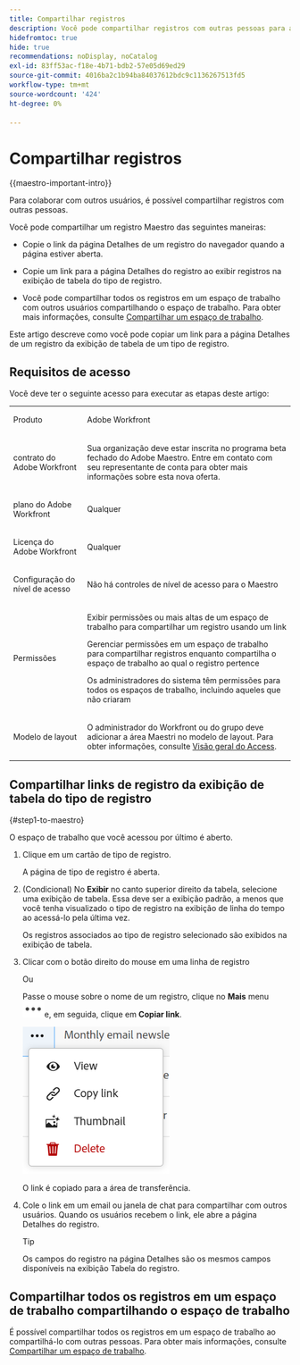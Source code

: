 ```yaml
---
title: Compartilhar registros
description: Você pode compartilhar registros com outras pessoas para aumentar sua colaboração.
hidefromtoc: true
hide: true
recommendations: noDisplay, noCatalog
exl-id: 83ff53ac-f18e-4b71-bdb2-57e05d69ed29
source-git-commit: 4016ba2c1b94ba84037612bdc9c1136267513fd5
workflow-type: tm+mt
source-wordcount: '424'
ht-degree: 0%

---
```


<!--update the metadata with real information when making this available in TOC and in the left nav-->
<!--should this move to the Access folder when we have sharing for ALL the objects???-->

# Compartilhar registros

{{maestro-important-intro}}

Para colaborar com outros usuários, é possível compartilhar registros com outras pessoas.

Você pode compartilhar um registro Maestro das seguintes maneiras:

* Copie o link da página Detalhes de um registro do navegador quando a página estiver aberta.

* Copie um link para a página Detalhes do registro ao exibir registros na exibição de tabela do tipo de registro.

* Você pode compartilhar todos os registros em um espaço de trabalho com outros usuários compartilhando o espaço de trabalho. Para obter mais informações, consulte [Compartilhar um espaço de trabalho](/help/quicksilver/maestro/access/share-workspaces.md).

Este artigo descreve como você pode copiar um link para a página Detalhes de um registro da exibição de tabela de um tipo de registro.

## Requisitos de acesso

Você deve ter o seguinte acesso para executar as etapas deste artigo:

<table style="table-layout:auto">
 <col>
 </col>
 <col>
 </col>
 <tbody>
    <tr>
<tr>
<td>
   <p> Produto</p> </td>
   <td>
   <p> Adobe Workfront</p> </td>
  </tr>  
 <td role="rowheader"><p>contrato do Adobe Workfront</p></td>
   <td>
<p>Sua organização deve estar inscrita no programa beta fechado do Adobe Maestro. Entre em contato com seu representante de conta para obter mais informações sobre esta nova oferta. </p>
   </td>
  </tr>
  <tr>
   <td role="rowheader"><p>plano do Adobe Workfront</p></td>
   <td>
<p>Qualquer</p>
   </td>
  </tr>
  <tr>
   <td role="rowheader"><p>Licença do Adobe Workfront</p></td>
   <td>
   <p>Qualquer</p> 
  </td>
  </tr>

<tr>
   <td role="rowheader"><p>Configuração do nível de acesso</p></td>
   <td> <p>Não há controles de nível de acesso para o Maestro</p>  
</td>
  </tr>
<tr>
   <td role="rowheader"><p>Permissões</p></td>
   <td> <p>Exibir permissões ou mais altas de um espaço de trabalho para compartilhar um registro usando um link </p>
   <p>Gerenciar permissões em um espaço de trabalho para compartilhar registros enquanto compartilha o espaço de trabalho ao qual o registro pertence </p>
   <p>Os administradores do sistema têm permissões para todos os espaços de trabalho, incluindo aqueles que não criaram</p>
</td>
  </tr>
<tr>
   <td role="rowheader"><p>Modelo de layout</p></td>
   <td> <p>O administrador do Workfront ou do grupo deve adicionar a área Maestri no modelo de layout. Para obter informações, consulte <a href="../access/access-overview.md">Visão geral do Access</a>. </p>  
</td>
  </tr>

</tbody>
</table>






<!--Maybe enable this at GA - but Maestro is not supposed to have Access controls in the Workfront Access Level: 
>[!NOTE]
>
>If you don't have access, ask your Workfront administrator if they set additional restrictions in your access level. For information on how a Workfront administrator can change your access level, see [Create or modify custom access levels](../administration-and-setup/add-users/configure-and-grant-access/create-modify-access-levels.md). -->

<!-- Notes to add for the table: for the "Workfront plans" row: the above is only for closed beta; when going to GA - activate the following plans:    
<p>Current plan: Prime and Ultimate</p>
<p>Legacy plan: Enterprise</p>-->

<!-- Notes for the table: for the "Workfront access" row: <p>For more information, see <a href="../../administration-and-setup/add-users/access-levels-and-object-permissions/wf-licenses.md" class="MCXref xref">Adobe Workfront licenses overview</a>.</p>-->

## Compartilhar links de registro da exibição de tabela do tipo de registro

{#step1-to-maestro}

O espaço de trabalho que você acessou por último é aberto.
1. Clique em um cartão de tipo de registro.

   A página de tipo de registro é aberta.
1. (Condicional) No **Exibir** no canto superior direito da tabela, selecione uma exibição de tabela. Essa deve ser a exibição padrão, a menos que você tenha visualizado o tipo de registro na exibição de linha do tempo ao acessá-lo pela última vez.

   Os registros associados ao tipo de registro selecionado são exibidos na exibição de tabela.
1. Clicar com o botão direito do mouse em uma linha de registro

   Ou

   Passe o mouse sobre o nome de um registro, clique no **Mais** menu ![](assets/more-menu.png)e, em seguida, clique em **Copiar link**.

   ![](assets/contextual-menu-for-record-row.png)

   O link é copiado para a área de transferência.

1. Cole o link em um email ou janela de chat para compartilhar com outros usuários. Quando os usuários recebem o link, ele abre a página Detalhes do registro.

   >[!TIP]
   >
   >Os campos do registro na página Detalhes são os mesmos campos disponíveis na exibição Tabela do registro.


   <!--add there when it will be available: if they have access to this record-->

## Compartilhar todos os registros em um espaço de trabalho compartilhando o espaço de trabalho

É possível compartilhar todos os registros em um espaço de trabalho ao compartilhá-lo com outras pessoas. Para obter mais informações, consulte [Compartilhar um espaço de trabalho](/help/quicksilver/maestro/access/share-workspaces.md).
